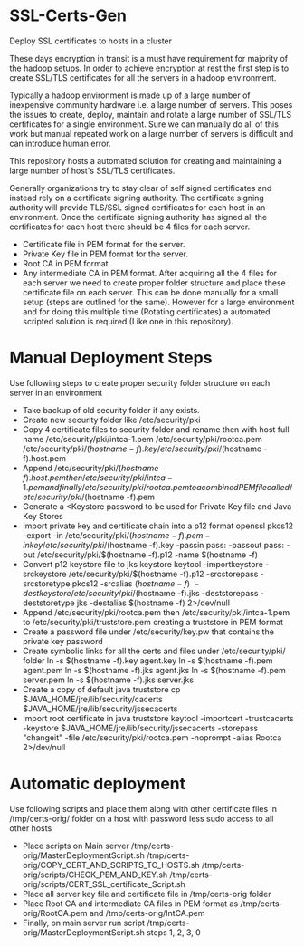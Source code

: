 # SSL-Certs-Gen
Deploy SSL certificates to hosts in a cluster

These days encryption in transit is a must have requirement for majority of the hadoop setups. 
In order to achieve encryption at rest the first step is to create SSL/TLS certificates for all the servers in a hadoop environment. 

Typically a hadoop environment is made up of a large number of inexpensive community hardware i.e. a large number of servers. 
This poses the issues to create, deploy, maintain and rotate a large number of SSL/TLS certificates for a single environment.
Sure we can manually do all of this work but manual repeated work on a large number of servers is difficult and can introduce human error. 

This repository hosts a automated solution for creating and maintaining a large number of host's SSL/TLS certificates. 


Generally organizations try to stay clear of self signed certificates and instead rely on a certificate signing authority. 
The certificate signing authority will provide TLS/SSL signed certificates for each host in an environment. 
Once the certificate signing authority has signed all the certificates for each host there should be 4 files for each server.
- Certificate file in PEM format for the server.
- Private Key file in PEM format for the server.
- Root CA in PEM format.
- Any intermediate CA in PEM format.
After acquiring all the 4 files for each server we need to create proper folder structure and place these certificate file on each server. 
This can be done manually for a small setup (steps are outlined for the same). 
However for a large environment and for doing this multiple time (Rotating certificates) a automated scripted solution is required (Like one in this repository).

# Manual Deployment Steps
Use following steps to create proper security folder structure on each server in an environment
- Take backup of old security folder if any exists.
- Create new security folder like /etc/security/pki
- Copy 4 certificate files to security folder and rename then with host full name
/etc/security/pki/intca-1.pem
/etc/security/pki/rootca.pem
/etc/security/pki/$(hostname -f).key
/etc/security/pki/$(hostname -f).host.pem
- Append /etc/security/pki/$(hostname -f).host.pem then /etc/security/pki/intca-1.pem and finally /etc/security/pki/rootca.pem to a combined PEM file called /etc/security/pki/$(hostname -f).pem
- Generate a <Keystore password to be used for Private Key file and Java Key Stores
- Import private key and certificate chain into a p12 format
openssl pkcs12 -export -in /etc/security/pki/$(hostname -f).pem -inkey /etc/security/pki/$(hostname -f).key -passin pass:<REDACTED> -passout pass:<REDACTED> -out /etc/security/pki/$(hostname -f).p12 -name $(hostname -f)
- Convert p12 keystore file to jks keystore
keytool -importkeystore -srckeystore /etc/security/pki/$(hostname -f).p12 -srcstorepass <REDACTED> -srcstoretype pkcs12 -srcalias $(hostname -f) \
-destkeystore /etc/security/pki/$(hostname -f).jks -deststorepass <REDACTED> -deststoretype jks -destalias $(hostname -f) 2>/dev/null
- Append /etc/security/pki/rootca.pem then /etc/security/pki/intca-1.pem to /etc/security/pki/truststore.pem creating a truststore in PEM format
- Create a password file under /etc/security/key.pw that contains the private key password
- Create symbolic links for all the certs and files under /etc/security/pki/ folder
ln -s $(hostname -f).key agent.key
ln -s $(hostname -f).pem agent.pem
ln -s $(hostname -f).jks agent.jks
ln -s $(hostname -f).pem server.pem
ln -s $(hostname -f).jks server.jks
- Create a copy of default java truststore
cp $JAVA_HOME/jre/lib/security/cacerts $JAVA_HOME/jre/lib/security/jssecacerts
- Import root certificate in java truststore
keytool -importcert -trustcacerts -keystore $JAVA_HOME/jre/lib/security/jssecacerts -storepass "changeit" -file /etc/security/pki/rootca.pem -noprompt -alias Rootca 2>/dev/null



# Automatic deployment
Use following scripts and place them along with other certificate files in /tmp/certs-orig/ folder on a host with password less sudo access to all other hosts
- Place scripts on Main server
/tmp/certs-orig/MasterDeploymentScript.sh
/tmp/certs-orig/COPY_CERT_AND_SCRIPTS_TO_HOSTS.sh
/tmp/certs-orig/scripts/CHECK_PEM_AND_KEY.sh
/tmp/certs-orig/scripts/CERT_SSL_certificate_Script.sh
- Place all server key file and certificate file in /tmp/certs-orig folder
- Place Root CA and intermediate CA files in PEM format as /tmp/certs-orig/RootCA.pem and /tmp/certs-orig/IntCA.pem
- Finally, on main server run script /tmp/certs-orig/MasterDeploymentScript.sh steps 1, 2, 3, 0

